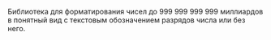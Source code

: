 Библиотека для форматирования чисел до 999 999 999 999 миллиардов в понятный вид с текстовым обозначением разрядов числа или без него.
